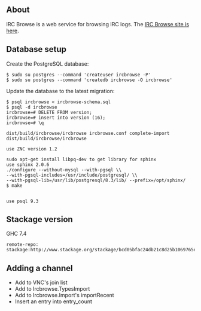 ## About

IRC Browse is a web service for browsing IRC logs. The [IRC Browse site is here](http://ircbrowse.net/).

## Database setup

Create the PostgreSQL database:

    $ sudo su postgres --command 'createuser ircbrowse -P'
    $ sudo su postgres --command 'createdb ircbrowse -O ircbrowse'

Update the database to the latest migration:

    $ psql ircbrowse < ircbrowse-schema.sql
    $ psql -d ircbrowse
    ircbrowse=# DELETE FROM version;
    ircbrowse=# insert into version (16);
    ircbrowse=# \q

    dist/build/ircbrowse/ircbrowse ircbrowse.conf complete-import
    dist/build/ircbrowse/ircbrowse

    use ZNC version 1.2

    sudo apt-get install libpq-dev to get library for sphinx
    use sphinx 2.0.6
    ./configure --without-mysql --with-pgsql \\
    --with-pgsql-includes=/usr/include/postgresql/ \\
    --with-pgsql-lib=/usr/lib/postgresql/8.3/lib/ --prefix=/opt/sphinx/
    $ make


    use psql 9.3
    

## Stackage version

GHC 7.4

    remote-repo: stackage:http://www.stackage.org/stackage/bcd05bfac24db21c8d25b1069765e3d4d7037ee3

## Adding a channel

* Add to VNC's join list
* Add to Ircbrowse.TypesImport
* Add to Ircbrowse.Import's importRecent
* Insert an entry into entry_count
